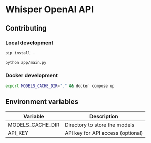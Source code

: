 # Whisper OpenAI API

## Contributing

### Local development
```bash
pip install .
```

```bash
python app/main.py
```

### Docker development

```bash
export MODELS_CACHE_DIR="." && docker compose up
```

## Environment variables

| Variable | Description |
| -------- | ----------- |
| MODELS_CACHE_DIR | Directory to store the models |
| API_KEY | API key for API access (optional) |
